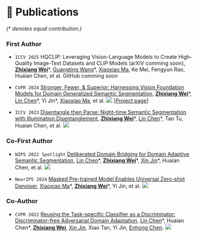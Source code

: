 # 📝 Publications 
*(\* denotes equal contribution.)*
### First Author

- ``ICCV 2025`` HQCLIP: Leveraging Vision-Language Models to Create High-Quality Image-Text Datasets and CLIP Models (arXiV comming soon), [**Zhixiang Wei**](https://zxwei.site)\*, [Guangting Wang](https://scholar.google.com/citations?user=cKY8e8sAAAAJ&hl=zh-CN)\*, [Xiaoxiao Ma](https://krennic999.github.io/), Ke Mei, Fengyun Rao, Huaian Chen, et al.
  GitHub comming soon

- ``CVPR 2024`` [Stronger, Fewer, & Superior: Harnessing Vision Foundation Models for Domain Generalized Semantic Segmentation](https://arxiv.org/pdf/2312.04265.pdf), [**Zhixiang Wei**](https://zxwei.site)\*, [Lin Chen](https://lin-chen.site/)\*, Yi Jin\*, [Xiaoxiao Ma](https://krennic999.github.io/), et al.
  [![](https://img.shields.io/github/stars/w1oves/Rein?style=social&label=Rein+Stars)](https://github.com/w1oves/Rein) <strong><span class='show_paper_citations' data='4FA6C0AAAAAJ:qjMakFHDy7sC'></span></strong> [[Project page](https://https://zxwei.site/rein/)]
  
- ``ICCV 2023`` [Disentangle then Parse: Night-time Semantic Segmentation with Illumination Disentanglement](https://arxiv.org/pdf/2307.09362.pdf), [**Zhixiang Wei**](https://zxwei.site)\*, [Lin Chen](https://lin-chen.site/)\*, Tao Tu, Huaian Chen, et al.
  [![](https://img.shields.io/github/stars/w1oves/DTP?style=social&label=DTP+Stars)](https://github.com/w1oves/DTP)

### Co-First Author
- ``NIPS 2022 Spotlight`` [Deliberated Domain Bridging for Domain Adaptive Semantic Segmentation](https://arxiv.org/pdf/2209.07695.pdf), [Lin Chen](https://lin-chen.site/)\*, [**Zhixiang Wei**](https://zxwei.site)\*, [Xin Jin](https://www.eitech.edu.cn/?tid=40&p=teacher)\*, Huaian Chen, et al.
  [![](https://img.shields.io/github/stars/xiaoachen98/DDB?style=social&label=DDB+Stars)](https://github.com/xiaoachen98/DDB)

- ``NeurIPS 2024`` [Masked Pre-trained Model Enables Universal Zero-shot Denoiser](https://arxiv.org/abs/2401.14966), [Xiaoxiao Ma](https://krennic999.github.io/)\*, [**Zhixiang Wei**](https://zxwei.site)\*, Yi Jin, et al. 
  [![](https://img.shields.io/github/stars/krennic999/MPI?style=social&label=MPI+Stars)](https://github.com/krennic999/MPI)


### Co-Author
- ``CVPR 2022`` [Reusing the Task-specific Classifier as a Discriminator: Discriminator-free Adversarial Domain Adaptation](https://openaccess.thecvf.com/content/CVPR2022/papers/Chen_Reusing_the_Task-Specific_Classifier_as_a_Discriminator_Discriminator-Free_Adversarial_Domain_CVPR_2022_paper.pdf), [Lin Chen](https://lin-chen.site/)\*, Huaian Chen\*, [**Zhixiang Wei**](https://zxwei.site), [Xin Jin](https://www.eitech.edu.cn/?tid=40&p=teacher), Xiao Tan, Yi Jin, [Enhong Chen](http://staff.ustc.edu.cn/~cheneh/).
  [![](https://img.shields.io/github/stars/xiaoachen98/DALN?style=social&label=DALN+Stars)](https://github.com/xiaoachen98/DALN)
